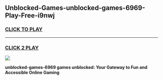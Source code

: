 
## Unblocked-Games-unblocked-games-6969-Play-Free-i9nwj
<h3>
<a href="https://premium76.site?title=unblocked-games-6969&ref=24M">CLICK TO PLAY</a></h3>
<hr>

<h3>
<a href="https://premium76.site?title=unblocked-games-6969&ref=24M">CLICK 2 PLAY</a>
  
</h3>

<a href="https://premium76.site?title=unblocked-games-6969&ref=24M"><img src="https://clearcache.store/games.png"></a>


**unblocked-games-6969 games unblocked: Your Gateway to Fun and Accessible Online Gaming**
